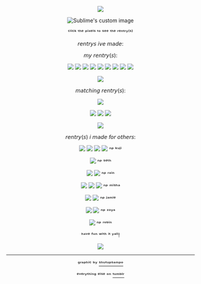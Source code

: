 <div align="center">

<p align="center">
  <img src="https://64.media.tumblr.com/a9e99d970eb81c563b7d155cc497020e/10caac22899f8aae-7d/s640x960/9d296a0fff3211dadf333394770ab09c89b66e2d.pnj"/>
</p>


  
<p align="center">
  <img src="https://64.media.tumblr.com/11422825d4a6293f81fea69ad42cd45e/29d99bdeaf2c4c42-86/s400x600/b6d6d5894fec90a3345e5d02257649b34eb40146.gifv" alt="Sublime's custom image"/>
</p>

ᶜˡⁱᶜᵏ ᵗʰᵉ ᵖⁱˣᵉˡˢ ᵗᵒ ˢᵉᵉ ᵗʰᵉ ʳᵉⁿᵗʳʸ⁽ˢ⁾

𝘳𝘦𝘯𝘵𝘳𝘺𝘴 𝘪𝘷𝘦 𝘮𝘢𝘥𝘦:

𝘮𝘺 𝘳𝘦𝘯𝘵𝘳𝘺(𝘴):

[![](https://64.media.tumblr.com/02a89f8f33d116682a7e0ee53e78a4b2/7b43ae899b7504d8-64/s75x75_c1/52d1a469a4aa4578039324276b2e790d2f5cc91d.gifv)](https://rentry.co/FurinaTheFontaine)
[![](https://64.media.tumblr.com/c38209de613a00ae5770d013e6735edc/f550c28c5f78d19a-e7/s75x75_c1/5e739c5388a347b29a63243949a33954176908bf.gifv)](https://rentry.co/aventthefountain)
[![](https://64.media.tumblr.com/0d5dfeb91ee81c72aa6749349dc8db01/d9a333d859a5147e-7d/s75x75_c1/c8730e6378f0e518b8fddb8d5e6ad9333388b636.gifv)](https://rentry.co/marchthefontain)
[![](https://64.media.tumblr.com/af084257733df3b120d2cdd681b82335/8f2c33dff79370d2-6c/s75x75_c1/bd52427435efa40f87b336c331218174370378fd.gifv)](https://rentry.co/Kianathefontain)
[![](https://64.media.tumblr.com/6a3d7f82ae80c5d83fa8222053491162/a6414b1ef8b29068-b3/s75x75_c1/f042253e137a04fd60d837e5a87f6ab914aaf446.gifv)](https://rentry.co/SeeleTheFountain)
[![](https://64.media.tumblr.com/93fcc5f9ce834961539fb2b801c60208/346ba69c2feb4339-fe/s75x75_c1/4c60504b5638045efab55140f52d84f95ba7bbef.gifv)](https://rentry.co/DanHengTheFountain)
[![](https://64.media.tumblr.com/b2d94e36e5c2a8605854cb22855b5228/7709ffd679871115-3d/s75x75_c1/33f20d4c189778acf40f98c14c25449fed887660.gifv)](https://rentry.co/HoyoWheniCatchYouHoyo)
[![](https://64.media.tumblr.com/ab80c5a9f51af5b90aa553e35355d93c/3638b07012321aa3-58/s75x75_c1/af2bd5beb9a64d1c0c83bb1734f223e13dd7829a.gifv)](https://rentry.co/hsrpaths)
[![](https://64.media.tumblr.com/5cc6c82fc178be2079c3b6ce49dc3821/3d332a2c3bf70072-97/s75x75_c1/b7ff5467747becae3e538baf98eda4b19c4c4e53.gifv)](https://rentry.co/randomstuffs)


![](https://64.media.tumblr.com/b8118e55a304ffc244ab7babb86d665e/29d99bdeaf2c4c42-87/s100x200/07d5e49f60da08b8dc79348090d6746ec62399e3.pnj)


𝘮𝘢𝘵𝘤𝘩𝘪𝘯𝘨 𝘳𝘦𝘯𝘵𝘳𝘺(𝘴):

[![](https://64.media.tumblr.com/3ca64d5a6ded6c3268ae6d45b4f54845/2fd1781c280245c1-06/s75x75_c1/cc06f5f23b37d1468a29a77083271c5cceb46f0e.gifv)](https://rentry.co/Divination_Commission)

[![](https://64.media.tumblr.com/1c7b7ce14c30591acd981d285bfe4e65/b446c5c66747859d-f0/s75x75_c1/54c4d33c4b9a3fb558428cde8a71bdc235bba98b.gifv)](https://rentry.co/Marchrose)
[![](https://64.media.tumblr.com/5bcb1f61012ff790bf7b15ba3f21a706/7709ffd679871115-6c/s75x75_c1/c94630b5049a5cb8bf823a56f43a1d326ee499c2.gifv)](https://rentry.co/danhengkuji)
[![](https://64.media.tumblr.com/eae7463a0e483b009f9bff59e5de9a8c/8851735f23cf5f73-1e/s75x75_c1/f98c602f5b548ccc88a4a8557bb23101095a95ed.gifv)](https://rentry.co/stellezoya)


![](https://64.media.tumblr.com/2439709568e6ce11b33ad151d4682ee2/54d0cbdee85662dd-d5/s250x400/f1fc7a3893368199979875874b13d435d57b932b.pnj)



𝘳𝘦𝘯𝘵𝘳𝘺(𝘴) 𝘪 𝘮𝘢𝘥𝘦 𝘧𝘰𝘳 𝘰𝘵𝘩𝘦𝘳𝘴:

[![](https://64.media.tumblr.com/60d0195f0814c3a1d1816a9979404c20/04dfb8c512e3f807-27/s75x75_c1/aecd8d1ef41507106b2cb69b5f7a479d8f6c4029.gifv)](https://rentry.co/kujihehe)
[![](https://64.media.tumblr.com/845e1b3fec1b08d6470842f26e0794ab/4ebe151b092f0f90-03/s75x75_c1/49b7be3d8b52b6cf84a8f65d4df5a50305505492.gifv)](https://rentry.co/Th3Kxka)
[![](https://64.media.tumblr.com/db8493e5fc43a1a2fe9ce458dbae8aa1/c13498b094a7c521-33/s75x75_c1/111e62b36a94c88f0bd99ef0c0f2512da2142289.gifv)](https://rentry.co/Intro_kxka)
[![](https://64.media.tumblr.com/4bdd64c156072dda33c5d6627af85106/1e23f319f5c75d24-0e/s75x75_c1/4cb90f3c91a5cfeb9f8e53268af6aad0b0a6c01c.pnj)](https://rentry.co/KUJISTOAST) ⁿᵖ ᵏᵘʲⁱ

[![](https://64.media.tumblr.com/c4b6e200bba83c8499694357c5fdd768/30b158152b64b0f7-ea/s75x75_c1/8d55cc4379109493bc5984b41e3416ba6df7adc1.gifv)](https://rentry.co/sethrentrywow) ⁿᵖ ˢᵉᵗʰ

[![](https://64.media.tumblr.com/898dd259b5bfe749b37fb2961204a5b6/346ba69c2feb4339-7b/s75x75_c1/9df7d1d616070c446fbca32a1f4b41e6308b5307.gifv)](https://rentry.co/Rainleaf22) 
[![](https://64.media.tumblr.com/03fcf88fea74d5509e3db2ecd77edaa1/d6cfdba148c366a9-ef/s75x75_c1/de6993a9e40c1180f27b10836c0dbefb024f48cd.gifv)](https://rentry.co/Rainntry) ⁿᵖ ʳᵃⁱⁿ

[![](https://64.media.tumblr.com/974e67db6d4b8fb2bd7dc5c884e7ff76/3c2c210dbc46ea24-72/s75x75_c1/999ac53bd3908424368046bc21e6b081a7cdb92d.gifv)](https://rentry.co/Mishdust)
[![](https://64.media.tumblr.com/745ce0a0a7feb2d9868cba7f4e2d2b05/5b6f75a9fd65b017-d9/s75x75_c1/45a0f3dd435bea9e340c9f732265c2c944eeaea0.gifv)](https://rentry.co/ThatOneTherian)
[![](https://64.media.tumblr.com/445ada9c7b0c563bb49171c4b10b728d/f906645b1342aa28-6d/s75x75_c1/a2498ad45ab7140a83b5dead6a984a2bc126314e.gifv)](https://rentry.co/nikomish) ⁿᵖ ᵐⁱˢʰᵃ

[![](https://64.media.tumblr.com/3443d282e1bbf2115021445057754968/7ff15572939cc448-d0/s75x75_c1/5f142c02375aea7ddc2bc87ed18f1c645c26fad1.gifv)](https://rentry.co/jamierentr)
[![](https://64.media.tumblr.com/0b9ce766670a2c78821b43caf5d81220/da5d8d7ce785812c-70/s75x75_c1/abd58033b27f67d0438d1c50e3538e566b5617b1.gifv)](https://rentry.co/loonJamie) ⁿᵖ ʲᵃᵐⁱᵉ

[![](https://64.media.tumblr.com/5c22f669fa5b54deba6738b30e318604/677352c2cfecb1b5-f2/s75x75_c1/6efd6f80160dc0da5ad871a208c9d5df8ca57d60.gifv)](https://rentry.co/Alicefpeofficial)
[![](https://64.media.tumblr.com/7b23c4e312dfe56a7038549555ad9c5d/09b0656ab042c182-e2/s75x75_c1/e7c47126bce8737d2754af6066ccc4409489de9e.gifv)](https://rentry.co/ZoyaALICE) ⁿᵖ ᶻᵒʸᵃ

[![](https://64.media.tumblr.com/a03dd1ec6198a37555607d79ea827340/73ba3e95d9991f31-e0/s75x75_c1/c536f78cc86b1ba17c6c22117f8b0e98fbb8d764.gifv)](https://rentry.co/HalovianSingerose) ⁿᵖ ʳᵒᵇⁱⁿ

ʰᵃᵛᵉ ᶠᵘⁿ ʷⁱᵗʰ ⁱᵗ ʸᵃˡˡ!

![](https://64.media.tumblr.com/e560b4c83fc0174b8f1358408fae397a/29d99bdeaf2c4c42-f4/s100x200/c234d90cda79aa7457211a77c4e637ae553fc39c.pnj)

--- 
ᵍʳᵃᵖʰⁱᶜ ᵇʸ [ˢʰᵘᵗᵘᵖˢᵃᵐᵖᵒ](https://www.tumblr.com/shutupsampo/754644893273653248/imbibitor-lunae-graphic-bonus-gay-pride?source=share)

ᵉᵛᵉʳʸᵗʰⁱⁿᵍ ᵉˡˢᵉ ᵒⁿ [ᵗᵘᵐᵇˡʳ](https://www.tumblr.com)
